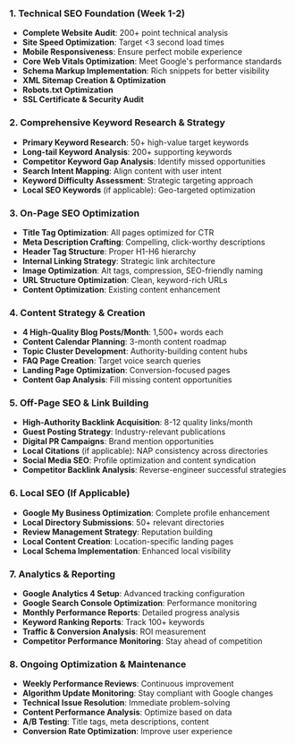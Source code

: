 ### 1. Technical SEO Foundation (Week 1-2)

- **Complete Website Audit**: 200+ point technical analysis
- **Site Speed Optimization**: Target <3 second load times
- **Mobile Responsiveness**: Ensure perfect mobile experience
- **Core Web Vitals Optimization**: Meet Google's performance standards
- **Schema Markup Implementation**: Rich snippets for better visibility
- **XML Sitemap Creation & Optimization**
- **Robots.txt Optimization**
- **SSL Certificate & Security Audit**


### 2. Comprehensive Keyword Research & Strategy

- **Primary Keyword Research**: 50+ high-value target keywords
- **Long-tail Keyword Analysis**: 200+ supporting keywords
- **Competitor Keyword Gap Analysis**: Identify missed opportunities
- **Search Intent Mapping**: Align content with user intent
- **Keyword Difficulty Assessment**: Strategic targeting approach
- **Local SEO Keywords** (if applicable): Geo-targeted optimization


### 3. On-Page SEO Optimization

- **Title Tag Optimization**: All pages optimized for CTR
- **Meta Description Crafting**: Compelling, click-worthy descriptions
- **Header Tag Structure**: Proper H1-H6 hierarchy
- **Internal Linking Strategy**: Strategic link architecture
- **Image Optimization**: Alt tags, compression, SEO-friendly naming
- **URL Structure Optimization**: Clean, keyword-rich URLs
- **Content Optimization**: Existing content enhancement


### 4. Content Strategy & Creation

- **4 High-Quality Blog Posts/Month**: 1,500+ words each
- **Content Calendar Planning**: 3-month content roadmap
- **Topic Cluster Development**: Authority-building content hubs
- **FAQ Page Creation**: Target voice search queries
- **Landing Page Optimization**: Conversion-focused pages
- **Content Gap Analysis**: Fill missing content opportunities


### 5. Off-Page SEO & Link Building

- **High-Authority Backlink Acquisition**: 8-12 quality links/month
- **Guest Posting Strategy**: Industry-relevant publications
- **Digital PR Campaigns**: Brand mention opportunities
- **Local Citations** (if applicable): NAP consistency across directories
- **Social Media SEO**: Profile optimization and content syndication
- **Competitor Backlink Analysis**: Reverse-engineer successful strategies


### 6. Local SEO (If Applicable)

- **Google My Business Optimization**: Complete profile enhancement
- **Local Directory Submissions**: 50+ relevant directories
- **Review Management Strategy**: Reputation building
- **Local Content Creation**: Location-specific landing pages
- **Local Schema Implementation**: Enhanced local visibility


### 7. Analytics & Reporting

- **Google Analytics 4 Setup**: Advanced tracking configuration
- **Google Search Console Optimization**: Performance monitoring
- **Monthly Performance Reports**: Detailed progress analysis
- **Keyword Ranking Reports**: Track 100+ keywords
- **Traffic & Conversion Analysis**: ROI measurement
- **Competitor Performance Monitoring**: Stay ahead of competition


### 8. Ongoing Optimization & Maintenance

- **Weekly Performance Reviews**: Continuous improvement
- **Algorithm Update Monitoring**: Stay compliant with Google changes
- **Technical Issue Resolution**: Immediate problem-solving
- **Content Performance Analysis**: Optimize based on data
- **A/B Testing**: Title tags, meta descriptions, content
- **Conversion Rate Optimization**: Improve user experience
